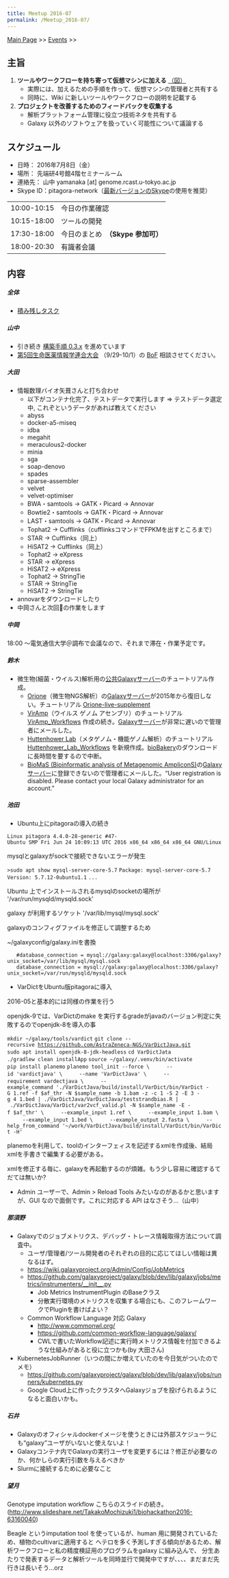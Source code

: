 ```yaml
---
title: Meetup 2016-07
permalink: /Meetup_2016-07/
---
```


[Main Page](/Main_Page "wikilink") &gt;&gt; [Events](/Events "wikilink") &gt;&gt;

主旨
----

1.  **ツールやワークフローを持ち寄って仮想マシンに加える** [（図）](http://www.pitagora-galaxy.org/_/rsrc/1416890873801/about/about_overview.png)
    -   実際には、加えるための手順を作って、仮想マシンの管理者と共有する
    -   同時に、Wiki に新しいツールやワークフローの説明を記載する
2.  **プロジェクトを改善するためのフィードバックを収集する**
    -   解析プラットフォーム管理に役立つ技術ネタを共有する
    -   Galaxy 以外のソフトウェアを扱っていく可能性について議論する

スケジュール
------------

-   日時： 2016年7月8日（金）
-   場所： 先端研4号館4階セミナールーム
-   連絡先： 山中 yamanaka \[at\] genome.rcast.u-tokyo.ac.jp
-   Skype ID：pitagora-network（[最新バージョンのSkype](http://www.skype.com/ja/)の使用を推奨）

|             |                                    |
|-------------|------------------------------------|
| 10:00-10:15 | 今日の作業確認                     |
| 10:15-18:00 | ツールの開発                       |
| 17:30-18:00 | 今日のまとめ　**（Skype 参加可）** |
| 18:00-20:30 | 有識者会議                         |

内容
----

##### 全体

-   [積み残しタスク](/積み残しタスク "wikilink")

##### 山中

-   引き続き [構築手順 0.3.x](/構築手順_0.3.x "wikilink") を進めています
-   [第5回生命医薬情報学連合大会](http://www.jsbi.org/iibmp2016/submission/) （9/29-10/1）の [BoF](http://www.jsbi.org/iibmp2016/program_bof/#B10) 相談させてください。

##### 大田

-   情報数理バイオ矢葺さんと打ち合わせ
    -   以下がコンテナ化完了、テストデータで実行します =&gt; テストデータ選定中, これぞというデータがあれば教えてください
    -   abyss
    -   docker-a5-miseq
    -   idba
    -   megahit
    -   meraculous2-docker
    -   minia
    -   sga
    -   soap-denovo
    -   spades
    -   sparse-assembler
    -   velvet
    -   velvet-optimiser
    -   BWA・samtools → GATK・Picard → Annovar
    -   Bowtie2・samtools → GATK・Picard → Annovar
    -   LAST・samtools → GATK・Picard → Annovar
    -   Tophat2 → Cufflinks（cufflinksコマンドでFPKMを出すところまで）
    -   STAR → Cufflinks（同上）
    -   HiSAT2 → Cufflinks（同上）
    -   Tophat2 → eXpress
    -   STAR → eXpress
    -   HiSAT2 → eXpress
    -   Tophat2 → StringTie
    -   STAR → StringTie
    -   HiSAT2 → StringTie
-   annovarをダウンロードしたり
-   中岡さんと次回🐳の作業をします

##### 中岡

18:00 〜電気通信大学＠調布で会議なので、それまで滞在・作業予定です。

##### 鈴木

-   微生物(細菌・ウイルス)解析用の[公共Galaxyサーバー](https://wiki.galaxyproject.org/PublicGalaxyServers)のチュートリアル作成。
    -   [Orione](https://wiki.galaxyproject.org/PublicGalaxyServers#Orione)（微生物NGS解析）の[Galaxyサーバー](https://orione.crs4.it)が2015年から復旧しない。チュートリアル [Orione-live-supplement](/Orione-live-supplement "wikilink")
    -   [VirAmp](https://wiki.galaxyproject.org/PublicGalaxyServers#VirAmp)（ウイルス ゲノム アセンブリ）のチュートリアル [VirAmp_Workflows](/VirAmp_Workflows "wikilink") 作成の続き。[Galaxyサーバー](http://viramp.com/root)が非常に遅いので管理者にメールした。
    -   [Huttenhower Lab](https://wiki.galaxyproject.org/PublicGalaxyServers#Huttenhower_Lab)（メタゲノム・機能ゲノム解析）のチュートリアル [Huttenhower_Lab_Workflows](/Huttenhower_Lab_Workflows "wikilink") を新規作成。[bioBakery](https://bitbucket.org/biobakery/biobakery/wiki/biobakery_wiki)のダウンロードに長時間を要するので中断。
    -   [BioMaS (Bioinformatic analysis of Metagenomic AmpliconS)](https://wiki.galaxyproject.org/PublicGalaxyServers#BioMaS)の[Galaxyサーバー](http://galaxy.cloud.ba.infn.it:8080/user/create?use_panels=True)に登録できないので管理者にメールした。“User registration is disabled. Please contact your local Galaxy administrator for an account.”

##### 池田

-   Ubuntu上にpitagoraの導入の続き

`Linux pitagora 4.4.0-28-generic #47-Ubuntu SMP Fri Jun 24 10:09:13 UTC 2016 x86_64 x86_64 x86_64 GNU/Linux`

mysqlとgalaxyがsockで接続できないエラーが発生

`>sudo apt show mysql-server-core-5.7`
`Package: mysql-server-core-5.7`
`Version: 5.7.12-0ubuntu1.1`
`...`

Ubuntu 上でインストールされるmysqlのsocketの場所が '/var/run/mysqld/mysqld.sock'

galaxy が利用するソケット '/var/lib/mysql/mysql.sock'

galaxyのコンフィグファイルを修正して調整するため

~/galaxyconfig/galaxy.iniを書換

`   #database_connection = mysql://galaxy:galaxy@localhost:3306/galaxy?unix_socket=/var/lib/mysql/mysql.sock`
`   database_connection = mysql://galaxy:galaxy@localhost:3306/galaxy?unix_socket=/var/run/mysqld/mysqld.sock`

-   VarDictをUbuntu版pitagoraに導入

2016-05と基本的には同様の作業を行う

openjdk-9では、VarDictのmake を実行するgradeがjavaのバージョン判定に失敗するのでopenjdk-8を導入の事

`mkdir ~/galaxy/tools/vardict`
`git clone --recursive `[`https://github.com/AstraZeneca-NGS/VarDictJava.git`](https://github.com/AstraZeneca-NGS/VarDictJava.git)
`sudo apt install openjdk-8-jdk-headless`
`cd VarDictJata`
`./gradlew clean installApp`
`source ~/galaxy/.venv/bin/activate`
`pip install planemo`
`planemo tool_init --force \`
`     --id 'vardictjava' \`
`     --name 'VarDictJava' \`
`     --requirement vardectjava \`
`     --example_command './VarDictJava/build/install/VarDict/bin/VarDict -G 1.ref -f $af_thr -N $sample_name -b 1.bam -z -c 1 -S 2 -E 3 -g 4 1.bed | ./VarDictJava/VarDictJava/teststrandbias.R | ./VarDictJava/VarDict/var2vcf_valid.pl -N $sample_name -E -f $af_thr' \`
`     --example_input 1.ref \`
`     --example_input 1.bam \`
`     --example_input 1.bed \`
`     --example_output 2.fasta \`
`     --help_from_command '~/work/VarDictJava/build/install/VarDict/bin/VarDict -H'`

planemoを利用して、toolのインターフェィスを記述するxmlを作成後、結局xmlを手書きで編集する必要がある。

xmlを修正する毎に、galaxyを再起動するのが煩雑。もう少し容易に確認するてだては無いか?

-   Admin ユーザーで、Admin &gt; Reload Tools みたいなのがあるかと思いますが、GUI なので面倒です。これに対応する API はなさそう…（山中）

##### 那須野

-   Galaxyでのジョブメトリクス、デバッグ・トレース情報取得方法について調査中。
    -   ユーザ/管理者/ツール開発者のそれぞれの目的に応じてほしい情報は異なるはず。
    -   <https://wiki.galaxyproject.org/Admin/Config/JobMetrics>
    -   <https://github.com/galaxyproject/galaxy/blob/dev/lib/galaxy/jobs/metrics/instrumenters/__init__.py>
        -   Job Metrics InstrumentPlugin のBaseクラス
        -   分散実行環境のメトリクスを収集する場合にも、このフレームワークでPluginを書けばよい？
    -   Common Workflow Language 対応 Galaxy
        -   <http://www.commonwl.org/>
        -   <https://github.com/common-workflow-language/galaxy/>
        -   CWLで書いたWorkflow記述に実行時メトリクス情報を付加できるような仕組みがあると役に立つかも(by 大田さん)
-   KubernetesJobRunner（いつの間にか増えていたのを今日気がついたのでメモ）
    -   <https://github.com/galaxyproject/galaxy/blob/dev/lib/galaxy/jobs/runners/kubernetes.py>
    -   Google Cloud上に作ったクラスタへGalaxyジョブを投げられるようになると面白いかも。

##### 石井

-   Galaxyのオフィシャルdockerイメージを使うときには外部スケジューラにも“galaxy”ユーザがいないと使えないよ！
-   Galaxyコンテナ内でGalaxyの実行ユーザを変更するには？修正が必要なのか、何かしらの実行引数を与えるべきか
-   Slurmに接続するために必要なこと

##### 望月

Genotype imputation workflow こちらのスライドの続き。(http://www.slideshare.net/TakakoMochizuki1/biohackathon2016-63160040)

Beagle というimputation tool を使っているが、human 用に開発されているため、植物のcultivarに適用すると ヘテロを多く予測しすぎる傾向があるため、解析ワークフローと私の精度検証用のプログラムをgalaxy に組み込んで、 分生あたりで発表するデータと解析ツールを同時並行で開発中ですが、、、、まだまだ先行きは長いそう...orz